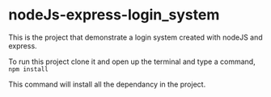 # nodeJs-express-login_system

This is the project that demonstrate a login system created with nodeJS and express.

To run this project clone it and open up the terminal and type a command,
`npm install`

This command will install all the dependancy in the project.
